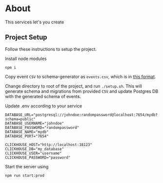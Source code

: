 # About
This services let's you create 

## Project Setup
Follow these instructions to setup the project.

Install node modules
```
npm i
```

Copy event `CSV` to schema-generator as `events.csv`, which is in [this format](https://docs.google.com/spreadsheets/d/1B1_Z5RxG-mpv0pJ78BPH0Qqzh_Y-9YkQrCb3WlYnYpI/edit#gid=1082552687).

Change directory to root of the project, and run `./setup.sh`. This will generate schema and migrations from provided `CSV` and update Postgres DB with the generated schema of events.

Update .env according to your service
```
DATABASE_URL="postgresql://johndoe:randompassword@localhost:7654/mydb?schema=public"
DATABASE_USERNAME="johndoe"
DATABASE_PASSWORD="randompassword"
DATABASE_NAME="mydb"
DATABASE_PORT="7654"

CLICKHOUSE_HOST="http://localhost:18123"
CLICKHOUSE_DB="my_database"
CLICKHOUSE_USER="username"
CLICKHOUSE_PASSWORD="password"
```

Start the server using
```
npm run start:prod
```
